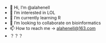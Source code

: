 - 👋 Hi, I’m @alahenell
- 👀 I’m interested in LOL
- 🌱 I’m currently learning R
- 💞️ I’m looking to collaborate on bioinformatics
- 📫 How to reach me -> alahenell@163.com
- ？？？

<!---
alahenell/alahenell is a ✨ special ✨ repository because its `README.md` (this file) appears on your GitHub profile.
You can click the Preview link to take a look at your changes.
--->
